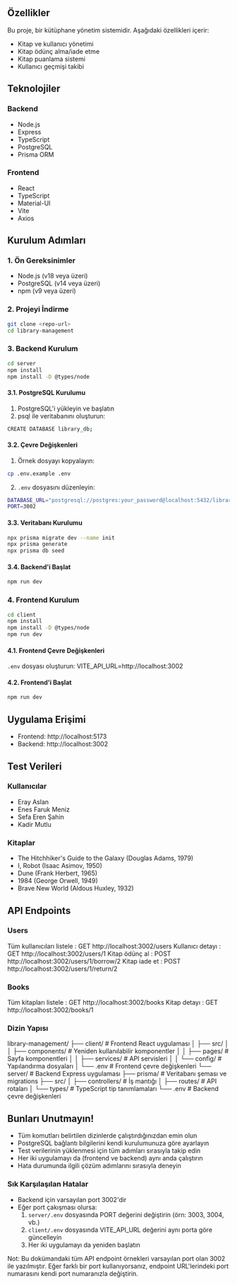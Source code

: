 ## Özellikler
Bu proje, bir kütüphane yönetim sistemidir. Aşağıdaki özellikleri içerir:

-  Kitap ve kullanıcı yönetimi
-  Kitap ödünç alma/iade etme
-  Kitap puanlama sistemi
-  Kullanıcı geçmişi takibi

## Teknolojiler

### Backend
- Node.js
- Express
- TypeScript
- PostgreSQL
- Prisma ORM

### Frontend
- React
- TypeScript
- Material-UI
- Vite
- Axios

## Kurulum Adımları

### 1. Ön Gereksinimler
- Node.js (v18 veya üzeri)
- PostgreSQL (v14 veya üzeri)
- npm (v9 veya üzeri)

### 2. Projeyi İndirme
```bash
git clone <repo-url>
cd library-management
```


### 3. Backend Kurulum
```bash
cd server
npm install
npm install -D @types/node
```

#### 3.1. PostgreSQL Kurulumu
1. PostgreSQL'i yükleyin ve başlatın
2. psql ile veritabanını oluşturun:
```bash
CREATE DATABASE library_db;
```

#### 3.2. Çevre Değişkenleri
1. Örnek dosyayı kopyalayın:
```bash
cp .env.example .env
```

2. `.env` dosyasını düzenleyin:
```bash
DATABASE_URL="postgresql://postgres:your_password@localhost:5432/library_db"
PORT=3002
```

#### 3.3. Veritabanı Kurulumu
```bash
npx prisma migrate dev --name init
npx prisma generate
npx prisma db seed
```

#### 3.4. Backend'i Başlat
```bash
npm run dev
```

### 4. Frontend Kurulum
```bash
cd client
npm install
npm install -D @types/node
npm run dev
```

#### 4.1. Frontend Çevre Değişkenleri
`.env` dosyası oluşturun:
VITE_API_URL=http://localhost:3002

#### 4.2. Frontend'i Başlat
```bash
npm run dev
```

## Uygulama Erişimi

- Frontend: http://localhost:5173
- Backend: http://localhost:3002

## Test Verileri

### Kullanıcılar
- Eray Aslan
- Enes Faruk Meniz
- Sefa Eren Şahin
- Kadir Mutlu

### Kitaplar
- The Hitchhiker's Guide to the Galaxy (Douglas Adams, 1979)
- I, Robot (Isaac Asimov, 1950)
- Dune (Frank Herbert, 1965)
- 1984 (George Orwell, 1949)
- Brave New World (Aldous Huxley, 1932)

## API Endpoints

### Users
Tüm kullanıcıları listele : GET http://localhost:3002/users
Kullanıcı detayı : GET http://localhost:3002/users/1
Kitap ödünç al : POST http://localhost:3002/users/1/borrow/2
Kitap iade et : POST http://localhost:3002/users/1/return/2

### Books
Tüm kitapları listele : GET http://localhost:3002/books
Kitap detayı : GET http://localhost:3002/books/1

### Dizin Yapısı
library-management/ ├── client/ # Frontend React uygulaması │ ├── src/ │ │ ├── components/ # Yeniden kullanılabilir komponentler │ │ ├── pages/ # Sayfa komponentleri │ │ ├── services/ # API servisleri │ │ └── config/ # Yapılandırma dosyaları │ └── .env # Frontend çevre değişkenleri └── server/ # Backend Express uygulaması ├── prisma/ # Veritabanı şeması ve migrations ├── src/ │ ├── controllers/ # İş mantığı │ ├── routes/ # API rotaları │ └── types/ # TypeScript tip tanımlamaları └── .env # Backend çevre değişkenleri

## Bunları Unutmayın!
- Tüm komutları belirtilen dizinlerde çalıştırdığınızdan emin olun
- PostgreSQL bağlantı bilgilerini kendi kurulumunuza göre ayarlayın
- Test verilerinin yüklenmesi için tüm adımları sırasıyla takip edin
- Her iki uygulamayı da (frontend ve backend) aynı anda çalıştırın
- Hata durumunda ilgili çözüm adımlarını sırasıyla deneyin

### Sık Karşılaşılan Hatalar
- Backend için varsayılan port 3002'dir
- Eğer port çakışması olursa:
  1. `server/.env` dosyasında PORT değerini değiştirin (örn: 3003, 3004, vb.)
  2. `client/.env` dosyasında VITE_API_URL değerini aynı porta göre güncelleyin
  3. Her iki uygulamayı da yeniden başlatın

Not: Bu dokümandaki tüm API endpoint örnekleri varsayılan port olan 3002 ile yazılmıştır. 
Eğer farklı bir port kullanıyorsanız, endpoint URL'lerindeki port numarasını kendi port numaranızla değiştirin.


